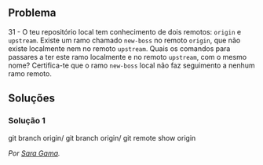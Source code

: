 ## Problema

31 - O teu repositório local tem conhecimento de dois remotos: `origin` e
`upstream`. Existe um ramo chamado `new-boss` no remoto `origin`, que não
existe localmente nem no remoto `upstream`. Quais os comandos para passares a
ter este ramo localmente e no remoto `upstream`, com o mesmo nome? Certifica-te
que o ramo `new-boss` local não faz seguimento a nenhum ramo remoto.

## Soluções

### Solução 1

git branch <branch1-name> origin/<branch1-name>
git branch <branch2-name> origin/<branch1-name>
git remote show origin

*Por [Sara Gama](https://github.com/serapinta).*